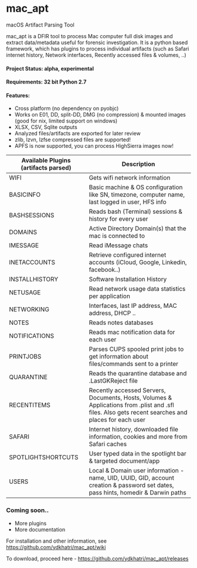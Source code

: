 # mac_apt
macOS Artifact Parsing Tool

mac_apt is a DFIR tool to process Mac computer full disk images and extract data/metadata useful for forensic investigation. It is a python based framework, which has plugins to process individual artifacts (such as Safari internet history, Network interfaces, Recently accessed files & volumes, ..)

#### Project Status: alpha, experimental
#### Requirements: 32 bit Python 2.7

#### Features:
* Cross platform (no dependency on pyobjc)
* Works on E01, DD, split-DD, DMG (no compression) & mounted images (good for nix, limited support on windows)
* XLSX, CSV, Sqlite outputs
* Analyzed files/artifacts are exported for later review
* zlib, lzvn, lzfse compressed files are supported!
* APFS is now supported, you can process HighSierra images now!

Available Plugins (artifacts parsed) | Description 
------------------ | ---------------
WIFI | Gets wifi network information
BASICINFO | Basic machine & OS configuration like SN, timezone, computer name, last logged in user, HFS info
BASHSESSIONS | Reads bash (Terminal) sessions & history for every user
DOMAINS | Active Directory Domain(s) that the mac is connected to
IMESSAGE | Read iMessage chats
INETACCOUNTS | Retrieve configured internet accounts (iCloud, Google, Linkedin, facebook..)
INSTALLHISTORY | Software Installation History
NETUSAGE | Read network usage data statistics per application
NETWORKING | Interfaces, last IP address, MAC address, DHCP ..
NOTES | Reads notes databases
NOTIFICATIONS | Reads mac notification data for each user
PRINTJOBS | Parses CUPS spooled print jobs to get information about files/commands sent to a printer
QUARANTINE | Reads the quarantine database and .LastGKReject file
RECENTITEMS | Recently accessed Servers, Documents, Hosts, Volumes & Applications from .plist and .sfl files. Also gets recent searches and places for each user
SAFARI | Internet history, downloaded file information, cookies and more from Safari caches
SPOTLIGHTSHORTCUTS | User typed data in the spotlight bar & targeted document/app
USERS | Local & Domain user information - name, UID, UUID, GID, account creation & password set dates, pass hints, homedir & Darwin paths

### Coming soon..
* More plugins
* More documentation

For installation and other information, see https://github.com/ydkhatri/mac_apt/wiki

To download, proceed here - https://github.com/ydkhatri/mac_apt/releases

